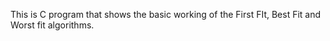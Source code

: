 This is C program that shows the basic working of the First FIt, Best Fit and Worst fit algorithms.
